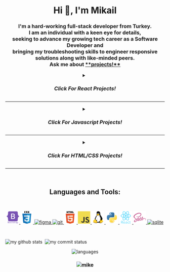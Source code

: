 

<!--
**Mikaildokgoz/Mikaildokgoz** is a ✨ _special_ ✨ repository because its `README.md` (this file) appears on your GitHub profile.

Here are some ideas to get you started:

- 🔭 I’m currently working on ...
- 🌱 I’m currently learning ...
- 👯 I’m looking to collaborate on ...
- 🤔 I’m looking for help with ...
- 💬 Ask me about ...
- 📫 How to reach me: ...
- 😄 Pronouns: ...
- ⚡ Fun fact: ...
-->

<h1 align="center">Hi 👋, I'm Mikail</h1>
<h3 align="center">I'm a hard-working full-stack developer from Turkey. <br> I am an individual with a keen eye for details, <br> seeking to advance my growing tech career as a Software Developer and <br> bringing my troubleshooting skills to engineer responsive solutions along with like-minded peers.<br> Ask me about <a href="https://github.com/Mikaildokgoz?tab=repositories">**projects!**</a></h3>

<details align="center">
  <summary><h3><em>Click For React Projects!</em></h3></summary>

  <p><a href="https://reactrandomuser2.netlify.app/" target="_blank" rel="noreferrer">Random_App2</a></p>
  <p><a href="https://reactrandomapp1.netlify.app" target="_blank" rel="noreferrer">Random_App1</a></p>
  <p><a href="https://fireblogapp-mikers.netlify.app/" target="_blank" rel="noreferrer">FireBlogApp</a></p>
  <p><a href="https://Mikaildokgoz.github.io/RecipeApp" target="_blank" rel="noreferrer">RecipeApp</a></p>
  <p><a href="https://firebase-movieapp.netlify.app/" target="_blank" rel="noreferrer">ReactMovieApp</a></p>
  <p><a href="https://reactrandomuser2.netlify.app/" target="_blank" rel="noreferrer">ReactRandomUserApp</a></p>
  <p><a href="https://tasktracer.netlify.app/" target="_blank" rel="noreferrer">ReactTaskTracker</a></p>
  <p><a href="https://react-projecttour.netlify.app" target="_blank" rel="noreferrer">ReactTourPlaces</a></p>
  <p><a href="https://mikail-language-cards.netlify.app" target="_blank" rel="noreferrer">ReactLanguageCards</a></p>
  <p><a href="https://jobtasktarget.netlify.app/" target="_blank" rel="noreferrer">MyTaskExample</a></p>
  
  
  
  
</details>
  <hr/>
    
<details align="center">
  <summary><h3><em>Click For Javascript Projects!</em></h3></summary>
   <p><a href="https://mikaildokgoz.github.io/JavaScriptProject/LotteryGame" target="_blank" rel="noreferrer">1 --> LuckyNumbes</a></p>
  <p><a href="https://mikaildokgoz.github.io/JavaScriptProject/CountryNeighbours" target="_blank" rel="noreferrer">2 --> CountryNeighbours</a></p>
  <p><a href="https://mikaildokgoz.github.io/JavaScriptProject/CheckoutPage" target="_blank" rel="noreferrer">3 --> Checkout</a></p>
  <p><a href="https://mikaildokgoz.github.io/JavaScriptProject/Portfolio_SASS_Project" target="_blank" rel="noreferrer">4 --> PortfolioProject_SASS </a></p>
   <p><a href="https://mikaildokgoz.github.io/JavaScriptProject/ExactAgeCalculator" target="_blank" rel="noreferrer">5 --> ExactAgeCalculator</a></p>
  <p><a href="https://mikaildokgoz.github.io/JavaScriptProject/AddDeleteItem(basic)" target="_blank" rel="noreferrer">6 --> AddDeleteItem(basic)</a></p>
  <p><a href="https://mikaildokgoz.github.io/JavaScriptProject/PingPong-Game" target="_blank" rel="noreferrer">7 --> PingPong-Game</a></p>
  <p><a href="https://mikaildokgoz.github.io/JavaScriptProject/AddDeleteItem(intermediate)" target="_blank" rel="noreferrer">8 --> AddDeleteItem(intermediate)</a></p>
  <p><a href="https://mikaildokgoz.github.io/JavaScriptProject/todoApp(advanced)" target="_blank" rel="noreferrer">9 --> TodoApp(advanced)</a></p>
  <p><a href="https://mikaildokgoz.github.io/JavaScriptProject/todoApp(createdDoubleList)" target="_blank" rel="noreferrer">10 --> TodoApp(createdDoubleList)</a></p>
  <p><a href="https://mikaildokgoz.github.io/JavaScriptProject/NumberGuessing-Game" target="_blank" rel="noreferrer">11 --> NumberGuessingGame</a></p>
  <p><a href="https://mikaildokgoz.github.io/JavaScriptProject/SpinnerCalculator" target="_blank" rel="noreferrer">12 --> SpinnerNumbers</a></p>
  <p><a href="https://mikaildokgoz.github.io/JavaScriptProject/CheckDailyRoutine" target="_blank" rel="noreferrer">13 --> CheckDailyRoutine</a></p>
  <p><a href="https://mikaildokgoz.github.io/JavaScriptProject/IOS_Calculator" target="_blank" rel="noreferrer">14 --> IphoneCalculator</a></p>
  <p><a href="https://mikaildokgoz.github.io/JavaScriptProject/JSON-Exercise" target="_blank" rel="noreferrer">15 --> JSON_exercise</a></p>
  <p><a href="https://mikaildokgoz.github.io/JavaScriptProject/questionApp" target="_blank" rel="noreferrer">16 --> QuestionApp</a></p>
  <p><a href="https://mikaildokgoz.github.io/JavaScriptProject/profileFinderFromApi" target="_blank" rel="noreferrer">17 --> ProfileFinderFromApi</a></p>
  <p><a href="https://mikaildokgoz.github.io/JavaScriptProject/RegisterUserPage-AxiosExercise" target="_blank" rel="noreferrer">18 --> RegisterUserPage_Axios-Exercise </a></p>
  <p><a href="https://mikaildokgoz.github.io/JavaScriptProject/WeatherApp" target="_blank" rel="noreferrer">19 --> WeatherApp</a></p>
  
  
  <p><a href="https://mikaildokgoz.github.io/JavaScriptProject/restApi-HTTPGetRequest/" target="_blank" rel="noreferrer">20 --> RestApi_HTTP_GetRequest </a></p>
 
</details>
  <hr/>

<details align="center">
  <summary><h3><em>Click For HTML/CSS Projects!</em></h3></summary>
  
  <p><a href="https://github.com/Mikaildokgoz/HTML-CSS/tree/main/SASS_Project" target="_blank" rel="noreferrer">SASS_Project</a></p>
  <p><a href="https://github.com/Mikaildokgoz/HTML-CSS/tree/main/projects/PARALAX-example" target="_blank" rel="noreferrer">Paralax</a></p>
  <p><a href="https://github.com/Mikaildokgoz/HTML-CSS/tree/main/projects/google" target="_blank" rel="noreferrer">Google</a></p>
  <p><a href="https://github.com/Mikaildokgoz/HTML-CSS/tree/main/projects/grid" target="_blank" rel="noreferrer">Grid</a></p>
  <p><a href="https://ersenozturk.github.io/HTML-CSS-Exercises/parallax-web-site/index.html" target="_blank" rel="noreferrer">parallax-web-site</a></p>
  <p><a href="https://github.com/Mikaildokgoz/HTML-CSS/tree/main/projects/netflix_survey" target="_blank" rel="noreferrer">netflixSurvey</a></p>
  <p><a href="https://ersenozturk.github.io/HTML-CSS-Exercises/impossible_is_nothing_web_design/index.html" target="_blank" rel="noreferrer">impossible_is_nothing_web_design</a></p>
  <p><a href="https://ersenozturk.github.io/HTML-CSS-Exercises/LanguageCourseSurveyForm/index.html" target="_blank" rel="noreferrer">LanguageCourseSurveyForm</a></p>
  
</details>
  <hr/>

<p>&nbsp</p>

<h2 align="center"> Languages and Tools: </h2>
<p>&nbsp</p>
<p align="center"> <a href="https://getbootstrap.com" target="_blank" rel="noreferrer"> <img src="https://raw.githubusercontent.com/devicons/devicon/master/icons/bootstrap/bootstrap-plain-wordmark.svg" alt="bootstrap" width="40" height="40"/> </a> <a href="https://www.w3schools.com/css/" target="_blank" rel="noreferrer"> <img src="https://raw.githubusercontent.com/devicons/devicon/master/icons/css3/css3-original-wordmark.svg" alt="css3" width="40" height="40"/> </a> <a href="https://www.figma.com/" target="_blank" rel="noreferrer"> <img src="https://www.vectorlogo.zone/logos/figma/figma-icon.svg" alt="figma" width="40" height="40"/> </a> <a href="https://git-scm.com/" target="_blank" rel="noreferrer"> <img src="https://www.vectorlogo.zone/logos/git-scm/git-scm-icon.svg" alt="git" width="40" height="40"/> </a> <a href="https://www.w3.org/html/" target="_blank" rel="noreferrer"> <img src="https://raw.githubusercontent.com/devicons/devicon/master/icons/html5/html5-original-wordmark.svg" alt="html5" width="40" height="40"/> </a> <a href="https://developer.mozilla.org/en-US/docs/Web/JavaScript" target="_blank" rel="noreferrer"> <img src="https://raw.githubusercontent.com/devicons/devicon/master/icons/javascript/javascript-original.svg" alt="javascript" width="40" height="40"/> </a> <a href="https://www.linux.org/" target="_blank" rel="noreferrer"> <img src="https://raw.githubusercontent.com/devicons/devicon/master/icons/linux/linux-original.svg" alt="linux" width="40" height="40"/> </a> <a href="https://www.python.org" target="_blank" rel="noreferrer"> <img src="https://raw.githubusercontent.com/devicons/devicon/master/icons/python/python-original.svg" alt="python" width="40" height="40"/> </a> <a href="https://reactjs.org/" target="_blank" rel="noreferrer"> <img src="https://raw.githubusercontent.com/devicons/devicon/master/icons/react/react-original-wordmark.svg" alt="react" width="40" height="40"/> </a> <a href="https://sass-lang.com" target="_blank" rel="noreferrer"> <img src="https://raw.githubusercontent.com/devicons/devicon/master/icons/sass/sass-original.svg" alt="sass" width="40" height="40"/> </a> <a href="https://www.sqlite.org/" target="_blank" rel="noreferrer"> <img src="https://www.vectorlogo.zone/logos/sqlite/sqlite-icon.svg" alt="sqlite" width="40" height="40"/> </a> </p>
<p>&nbsp</p>

<p align="left">
<img src="https://github-readme-stats.vercel.app/api?username=Mikaildokgoz&theme=chartreuse-dark" alt="my github stats" width="49%"/>&nbsp;
<img src="https://github-readme-streak-stats.herokuapp.com/?user=Mikaildokgoz&theme=chartreuse-dark" alt="my commit status" width="49%" /> </p>
<p align="center"> <img src="https://github-readme-stats.vercel.app/api/top-langs/?username=Mikaildokgoz&theme=chartreuse-dark&layout=compact" alt="languages" width="50%" > </p>

<h3 align="center"> <img src="https://komarev.com/ghpvc/?username=Mikaildokgoz&label=Profile%20views&color=0e75b6&style=flat" alt="mike" /> </h3>
